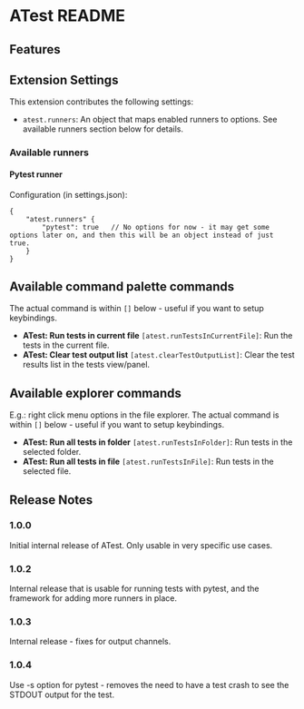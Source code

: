 # ATest README

## Features


## Extension Settings

This extension contributes the following settings:

* `atest.runners`: An object that maps enabled runners to options. See available runners section below for details.


### Available runners

#### Pytest runner
Configuration (in settings.json):

```
{
    "atest.runners" {
        "pytest": true   // No options for now - it may get some options later on, and then this will be an object instead of just true.
    }
}
```


## Available command palette commands

The actual command is within `[]` below - useful if you want to setup keybindings.

- **ATest: Run tests in current file** `[atest.runTestsInCurrentFile]`: Run the tests in the current file.
- **ATest: Clear test output list** `[atest.clearTestOutputList]`: Clear the test results list in the tests view/panel.


## Available explorer commands
E.g.: right click menu options in the file explorer.
The actual command is within `[]` below - useful if you want to setup keybindings.

- **ATest: Run all tests in folder** `[atest.runTestsInFolder]`: Run tests in the selected folder.
- **ATest: Run all tests in file** `[atest.runTestsInFile]`: Run tests in the selected file.

## Release Notes

### 1.0.0
Initial internal release of ATest. Only usable in very specific use cases.

### 1.0.2
Internal release that is usable for running tests with pytest, and the framework for adding more runners in place.

### 1.0.3
Internal release - fixes for output channels.

### 1.0.4
Use -s option for pytest - removes the need to have a test crash to see the STDOUT output for the test.
